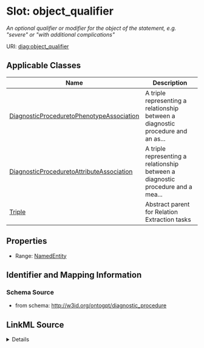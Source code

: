 # Slot: object_qualifier
_An optional qualifier or modifier for the object of the statement, e.g. "severe" or "with additional complications"_


URI: [diag:object_qualifier](http://w3id.org/ontogpt/diagnostic_procedure/object_qualifier)



<!-- no inheritance hierarchy -->




## Applicable Classes

| Name | Description |
| --- | --- |
[DiagnosticProceduretoPhenotypeAssociation](DiagnosticProceduretoPhenotypeAssociation.md) | A triple representing a relationship between a diagnostic procedure and an as...
[DiagnosticProceduretoAttributeAssociation](DiagnosticProceduretoAttributeAssociation.md) | A triple representing a relationship between a diagnostic procedure and a mea...
[Triple](Triple.md) | Abstract parent for Relation Extraction tasks






## Properties

* Range: [NamedEntity](NamedEntity.md)







## Identifier and Mapping Information







### Schema Source


* from schema: http://w3id.org/ontogpt/diagnostic_procedure




## LinkML Source

<details>
```yaml
name: object_qualifier
description: An optional qualifier or modifier for the object of the statement, e.g.
  "severe" or "with additional complications"
from_schema: http://w3id.org/ontogpt/diagnostic_procedure
rank: 1000
alias: object_qualifier
owner: Triple
domain_of:
- Triple
range: NamedEntity

```
</details>